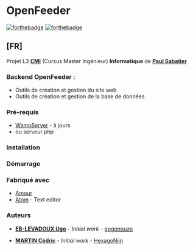 # OpenFeeder
[![forthebadge](https://forthebadge.com/images/badges/gluten-free.svg)](http://forthebadge.com)  [![forthebadge](https://forthebadge.com/images/badges/powered-by-responsibility.svg)](http://forthebadge.com)
## [FR]
Projet L3 **[CMI](https://reseau-figure.fr)** (Cursus Master Ingénieur) **Informatique** de **[Paul Sabatier](https://www.univ-tlse3.fr)**

### Backend OpenFeeder :
* Outils de création et gestion du site web
* Outils de création et gestion de la base de données

### Pré-requis
* [WampServer](http://www.wampserver.com) - à jours
* ou serveur php

### Installation

### Démarrage

### Fabriqué avec

* [Amour](https://fr.wikipedia.org/wiki/Amour)
* [Atom](https://atom.io) - Text editor


### Auteurs
* **[EB-LEVADOUX Ugo](https://www.linkedin.com/in/ugo-eb-levadoux/)** - *Initial work* - [gogonouze](https://github.com/gogonouze)

* **[MARTIN Cédric](https://www.linkedin.com/in/cedric-martin-n7/)** - *Initial work* - [HexagoNiin](https://github.com/HexagoNiin)
